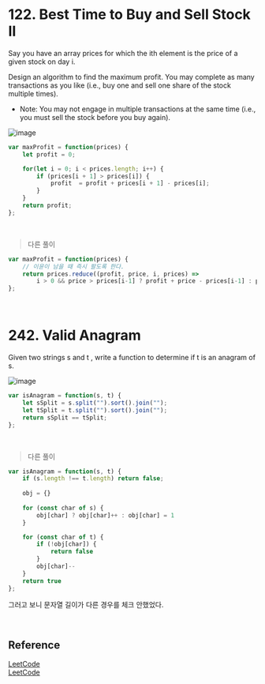 # 122. Best Time to Buy and Sell Stock II

Say you have an array prices for which the ith element is the price of a given stock on day i.

Design an algorithm to find the maximum profit. You may complete as many transactions as you like (i.e., buy one and sell one share of the stock multiple times).

- Note: You may not engage in multiple transactions at the same time (i.e., you must sell the stock before you buy again).

![image](https://user-images.githubusercontent.com/65898889/102025027-aa0ad900-3dd8-11eb-9db7-09242db0bfec.png)

```js
var maxProfit = function(prices) {
    let profit = 0;

    for(let i = 0; i < prices.length; i++) {
        if (prices[i + 1] > prices[i]) {
            profit  = profit + prices[i + 1] - prices[i];
        }
    }
    return profit;
};
```

<br>

> 다른 풀이

```js
var maxProfit = function(prices) {
    // 이윤이 남을 때 즉시 팔도록 한다.
    return prices.reduce((profit, price, i, prices) => 
        i > 0 && price > prices[i-1] ? profit + price - prices[i-1] : profit, 0);
};
```

<br>

# 242. Valid Anagram

Given two strings s and t , write a function to determine if t is an anagram of s.

![image](https://user-images.githubusercontent.com/65898889/102025130-34533d00-3dd9-11eb-8d50-e27e7ad67f9a.png)


```js
var isAnagram = function(s, t) {
    let sSplit = s.split("").sort().join("");
    let tSplit = t.split("").sort().join("");
    return sSplit == tSplit;
};
```

<br>

> 다른 풀이
```js
var isAnagram = function(s, t) {
    if (s.length !== t.length) return false;
    
    obj = {}
    
    for (const char of s) {
        obj[char] ? obj[char]++ : obj[char] = 1
    }

    for (const char of t) {
        if (!obj[char]) {
            return false
        }
        obj[char]--
    }
    return true
};
```

그러고 보니 문자열 길이가 다른 경우를 체크 안했었다.

<br>

## Reference

[LeetCode](https://leetcode.com/problems/best-time-to-buy-and-sell-stock-ii/) <br>
[LeetCode](https://leetcode.com/problems/valid-anagram/)